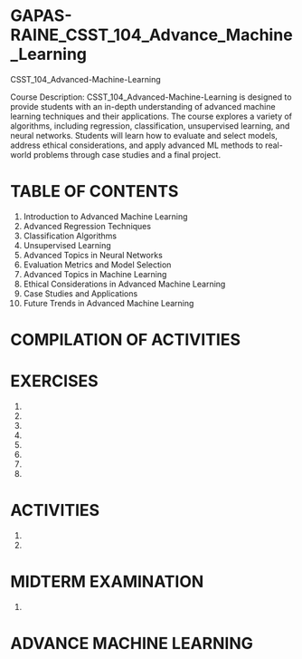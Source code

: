 # GAPAS-RAINE_CSST_104_Advance_Machine_Learning
CSST_104_Advanced-Machine-Learning

Course Description: CSST_104_Advanced-Machine-Learning is designed to provide students with an in-depth understanding of advanced machine learning techniques and their applications. The course explores a variety of algorithms, including regression, classification, unsupervised learning, and neural networks. Students will learn how to evaluate and select models, address ethical considerations, and apply advanced ML methods to real-world problems through case studies and a final project.

# TABLE OF CONTENTS
1. Introduction to Advanced Machine Learning
2. Advanced Regression Techniques
3. Classification Algorithms
4. Unsupervised Learning
5. Advanced Topics in Neural Networks
6. Evaluation Metrics and Model Selection
7. Advanced Topics in Machine Learning
8. Ethical Considerations in Advanced Machine Learning
9. Case Studies and Applications
10. Future Trends in Advanced Machine Learning

# COMPILATION OF ACTIVITIES 

# EXERCISES
1. 
2.
3. 
4.  
5.  
6.  
7.  
8. 

# ACTIVITIES
1. 
2. 
   
# MIDTERM EXAMINATION
1.

# ADVANCE MACHINE LEARNING

